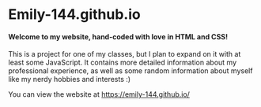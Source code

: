# Emily-144.github.io

#### Welcome to my website, hand-coded with love in HTML and CSS!  
This is a project for one of my classes, but I plan to expand on it with at least some JavaScript. It contains more detailed information about my professional experience, as well as some random information about myself like my nerdy hobbies and interests :)

You can view the website at https://emily-144.github.io/